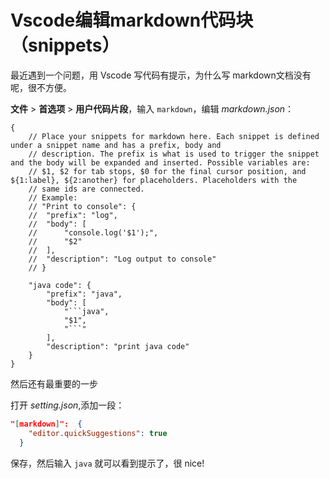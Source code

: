 # Vscode编辑markdown代码块（snippets）

最近遇到一个问题，用 Vscode 写代码有提示，为什么写 markdown文档没有呢，很不方便。

**文件** > **首选项** > **用户代码片段**，输入 `markdown`，编辑 *markdown.json*：

```
{
	// Place your snippets for markdown here. Each snippet is defined under a snippet name and has a prefix, body and 
	// description. The prefix is what is used to trigger the snippet and the body will be expanded and inserted. Possible variables are:
	// $1, $2 for tab stops, $0 for the final cursor position, and ${1:label}, ${2:another} for placeholders. Placeholders with the 
	// same ids are connected.
	// Example:
	// "Print to console": {
	// 	"prefix": "log",
	// 	"body": [
	// 		"console.log('$1');",
	// 		"$2"
	// 	],
	// 	"description": "Log output to console"
	// }

	"java code": {
		"prefix": "java",
		"body": [
			"```java",
			"$1",
			"```"
		],
		"description": "print java code"
	}
}
```

然后还有最重要的一步

打开 *setting.json*,添加一段：

```json
"[markdown]":  {
    "editor.quickSuggestions": true
  }
```

保存，然后输入 `java` 就可以看到提示了，很 nice!